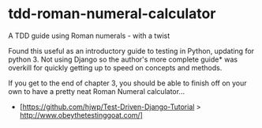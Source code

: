 tdd-roman-numeral-calculator
============================

A TDD guide using Roman numerals - with a twist

Found this useful as an introductory guide to testing in Python, updating for python 3. Not using Django so the author's more complete guide* was overkill for quickly getting up to speed on concepts and methods.

If you get to the end of chapter 3, you should be able to finish off on your own to have a pretty neat Roman Numeral calculator...

* [https://github.com/hjwp/Test-Driven-Django-Tutorial > http://www.obeythetestinggoat.com/]
